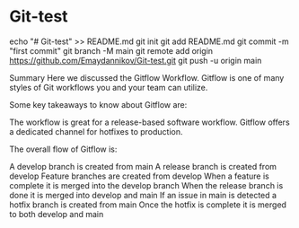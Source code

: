 # Git-test
echo "# Git-test" >> README.md
git init
git add README.md
git commit -m "first commit"
git branch -M main
git remote add origin https://github.com/Emaydannikov/Git-test.git
git push -u origin main

Summary
Here we discussed the Gitflow Workflow. Gitflow is one of many styles of Git workflows you and your team can utilize.

Some key takeaways to know about Gitflow are:

The workflow is great for a release-based software workflow.
Gitflow offers a dedicated channel for hotfixes to production.
 
The overall flow of Gitflow is:

A develop branch is created from main
A release branch is created from develop
Feature branches are created from develop
When a feature is complete it is merged into the develop branch
When the release branch is done it is merged into develop and main
If an issue in main is detected a hotfix branch is created from main
Once the hotfix is complete it is merged to both develop and main